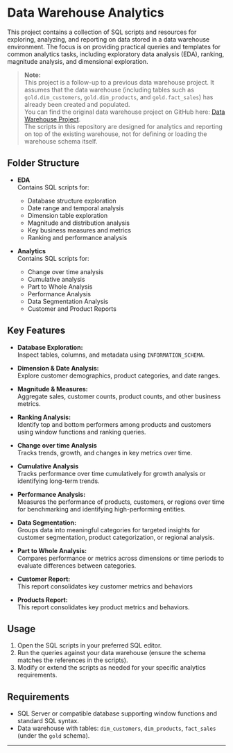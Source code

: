 # Data Warehouse Analytics

This project contains a collection of SQL scripts and resources for exploring, analyzing, and reporting on data stored in a data warehouse environment. The focus is on providing practical queries and templates for common analytics tasks, including exploratory data analysis (EDA), ranking, magnitude analysis, and dimensional exploration.

> **Note:**  
> This project is a follow-up to a previous data warehouse project. It assumes that the data warehouse (including tables such as `gold.dim_customers`, `gold.dim_products`, and `gold.fact_sales`) has already been created and populated.  
> You can find the original data warehouse project on GitHub here: [Data Warehouse Project](https://github.com/sirgicheha/SQL-Data-Warehouse-Project).  
> The scripts in this repository are designed for analytics and reporting on top of the existing warehouse, not for defining or loading the warehouse schema itself.

## Folder Structure

- **EDA**  
  Contains SQL scripts for:
  - Database structure exploration
  - Date range and temporal analysis
  - Dimension table exploration
  - Magnitude and distribution analysis
  - Key business measures and metrics
  - Ranking and performance analysis

- **Analytics**  
 Contains SQL scripts for:
  - Change over time analysis
  - Cumulative analysis
  - Part to Whole Analysis
  - Performance Analysis
  - Data Segmentation Analysis
  - Customer and Product Reports

## Key Features

- **Database Exploration:**  
  Inspect tables, columns, and metadata using `INFORMATION_SCHEMA`.

- **Dimension & Date Analysis:**  
  Explore customer demographics, product categories, and date ranges.

- **Magnitude & Measures:**  
  Aggregate sales, customer counts, product counts, and other business metrics.

- **Ranking Analysis:**  
  Identify top and bottom performers among products and customers using window functions and ranking queries.

- **Change over time Analysis**  
    Tracks trends, growth, and changes in key metrics over time. 

- **Cumulative Analysis**  
    Tracks performance over time cumulatively for growth analysis or identifying long-term trends.

- **Performance Analysis:**   
    Measures the performance of products, customers, or regions over time for benchmarking and identifying high-performing entities.

- **Data Segmentation:**    
    Groups data into meaningful categories for targeted insights for customer segmentation, product categorization, or regional analysis.

- **Part to Whole Analysis:**   
    Compares performance or metrics across dimensions or time periods to evaluate differences between categories.

- **Customer Report:**     
    This report consolidates key customer metrics and behaviors

- **Products Report:**  
  This report consolidates key product metrics and behaviors.

## Usage

1. Open the SQL scripts in your preferred SQL editor.
2. Run the queries against your data warehouse (ensure the schema matches the references in the scripts).
3. Modify or extend the scripts as needed for your specific analytics requirements.

## Requirements

- SQL Server or compatible database supporting window functions and standard SQL syntax.
- Data warehouse with tables: `dim_customers`, `dim_products`, `fact_sales` (under the `gold` schema).

---
